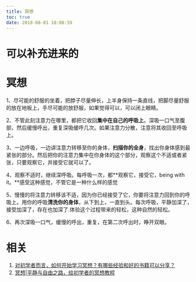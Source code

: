 ```yaml
---
title: 冥想
toc: true
date: 2018-08-01 18:08:59
---
```

# 可以补充进来的



# 冥想


1、尽可能的舒服的坐着，把脖子尽量伸长，上半身保持一条直线，把脚尽量舒服的放在地板上，手尽可能的放舒服，如果觉得可以，可以闭上眼睛。

2、不管此刻注意力在哪里，都把它收回**集中在自己的呼吸上**。深吸一口气至腹部，然后缓慢呼出，重复深吸缓呼几次。如果注意力分散，注意将其收回至呼吸上。

3、一边呼吸，一边讲注意力转移至你的身体，**扫描你的全身**，找出你身体感到最紧张的部分。然后把你的注意力集中在你身体的这个部分，观察这个不适或者紧张，只要观察它，并接受它就可以了。

4、观察不适时，继续深呼吸。每呼吸一次，都**观察它，接受它，being with it。**感受这种感觉，不管它是一种什么样的感觉

5、慢慢的将注意力转移该不适，因为你已经接受了它，你要将注意力回到你的呼吸上。用你的呼吸**清洗你的身体**，从下到上，一直到头。每次呼吸，平静加深了，接受加深了，存在也加深了.体验这个过程带来的轻松，这种自然的轻松。

6、再次深吸一口气，缓慢的呼出，重复，在第二次呼出时，睁开双眼。






# 相关

1. [对初学者而言，如何开始学习冥想？有哪些经验和好的书籍可以分享？](https://www.zhihu.com/question/19847699)
2. [冥想|平静与自由之路，给初学者的冥想教程](https://www.jianshu.com/p/c738016d7265)
